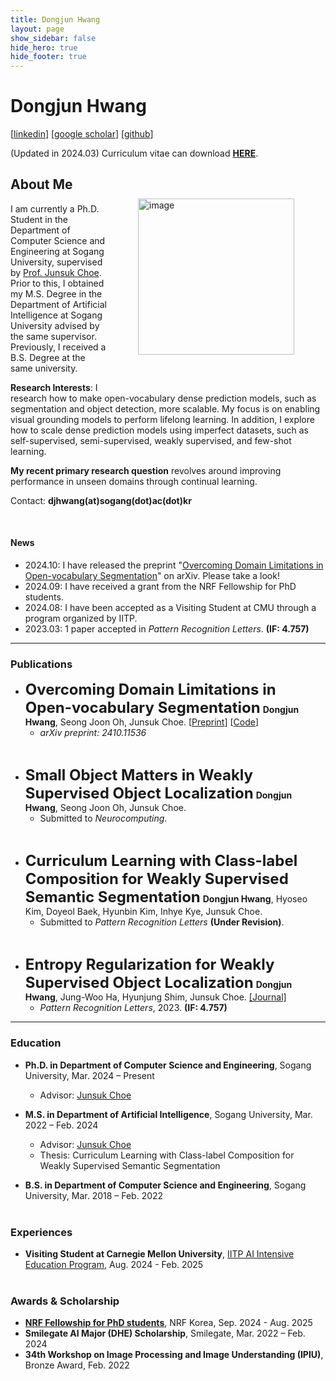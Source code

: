 ```yaml
---
title: Dongjun Hwang
layout: page
show_sidebar: false
hide_hero: true
hide_footer: true
---
```


# Dongjun Hwang
[<a href="https://www.linkedin.com/in/%EB%8F%99%EC%A4%80-%ED%99%A9-985752203/">linkedin</a>] [<a href="https://scholar.google.com/citations?user=JlOEQwYAAAAJ&hl=ko">google scholar</a>] [<a href="https://github.com/dongjunhwang">github</a>]

(Updated in 2024.03)
Curriculum vitae can download <b><a href="https://drive.google.com/file/d/1ywkBzc_7lb3sk9mcQJ19HyVaVB_lhXrw/view?usp=sharing">HERE</a></b>.

<img style="margin-right: 50px; margin-left: 50px; margin-bottom: 50px; margin-top: 50px;" align="right" src="img/dongjun.svg" alt="image" width="250" />

## About Me

<!-- <a href="https://github.com/dongjunhwang"><img style="margin-right: 5px; margin-bottom: 5px;" src="img/github.svg" alt="image" width="40" /></a> -->
<!-- <a href="https://www.linkedin.com/in/%EB%8F%99%EC%A4%80-%ED%99%A9-985752203/"><img style="margin-right: 5px; margin-bottom: 5px;" src="img/linkedin.svg" alt="image" width="40" /></a> -->
<!-- <a href="https://velog.io/@wbsl0427"><img style="margin-right: 5px; margin-bottom: 5px;" src="img/velog.svg" alt="image" width="40" /></a> -->

<!-- <b><a href="https://drive.google.com/file/d/15Z6ONVVo2iHMkHzuZ6z-MsQJ-LIROeHv/view?usp=sharing">Curriculum Vitae</a></b> -->

I am currently a Ph.D. Student in the Department of Computer Science and Engineering at Sogang University, supervised by <a href="https://sites.google.com/site/junsukchoe/"> Prof. Junsuk Choe</a>. Prior to this, I obtained my M.S. Degree in the Department of Artificial Intelligence at Sogang University advised by the same supervisor. Previously, I received a B.S. Degree at the same university.

**Research Interests**: I research how to make open-vocabulary dense prediction models, such as segmentation and object detection, more scalable. My focus is on enabling visual grounding models to perform lifelong learning. In addition, I explore how to scale dense prediction models using imperfect datasets, such as self-supervised, semi-supervised, weakly supervised, and few-shot learning.

**My recent primary research question** revolves around improving performance in unseen domains through continual learning.

Contact: <b>djhwang(at)sogang(dot)ac(dot)kr</b>

<br>

#### News

- 2024.10: I have released the preprint "<a href="https://arxiv.org/abs/2410.11536">Overcoming Domain Limitations in Open-vocabulary Segmentation</a>" on arXiv. Please take a look!
- 2024.09: I have received a grant from the NRF Fellowship for PhD students.
- 2024.08: I have been accepted as a Visiting Student at CMU through a program organized by IITP.
- 2023.03: 1 paper accepted in _Pattern Recognition Letters_. <b>(IF: 4.757)</b>

---

### Publications
- <font size="5"><b>Overcoming Domain Limitations in Open-vocabulary Segmentation</b></font>
<b>Dongjun Hwang</b>, Seong Joon Oh, Junsuk Choe. [<a href="https://arxiv.org/abs/2410.11536">Preprint</a>] [<a href="https://github.com/dongjunhwang/dwi">Code</a>]
    - _arXiv preprint: 2410.11536_

<br>

- <font size="5"><b>Small Object Matters in Weakly Supervised Object Localization</b></font>
<b>Dongjun Hwang</b>, Seong Joon Oh, Junsuk Choe.
    - Submitted to _Neurocomputing_.

<br>

- <font size="5"><b>Curriculum Learning with Class-label Composition for Weakly Supervised Semantic Segmentation</b></font>
<b>Dongjun Hwang</b>, Hyoseo Kim, Doyeol Baek, Hyunbin Kim, Inhye Kye, Junsuk Choe.
    - Submitted to _Pattern Recognition Letters_  <b>(Under Revision)</b>.

<br>

- <font size="5"><b>Entropy Regularization for Weakly Supervised Object Localization</b></font>
<b>Dongjun Hwang</b>, Jung-Woo Ha, Hyunjung Shim, Junsuk Choe. <a href="https://www.sciencedirect.com/science/article/pii/S0167865523000831">[Journal]</a>
    - _Pattern Recognition Letters_, 2023. <b>(IF: 4.757)</b>

---

### Education
- **Ph.D. in Department of Computer Science and Engineering**, Sogang University, Mar. 2024 – Present
    - Advisor: <a href="https://sites.google.com/site/junsukchoe/">Junsuk Choe</a>

- **M.S. in Department of Artificial Intelligence**, Sogang University, Mar. 2022 – Feb. 2024
    - Advisor: <a href="https://sites.google.com/site/junsukchoe/">Junsuk Choe</a>
    - Thesis: Curriculum Learning with Class-label Composition for Weakly Supervised Semantic Segmentation

- **B.S. in Department of Computer Science and Engineering**, Sogang University, Mar. 2018 – Feb. 2022
<br><br>

### Experiences
- **Visiting Student at Carnegie Mellon University**, <a href="https://www.msit.go.kr/bbs/view.do?sCode=user&mId=129&mPid=224&pageIndex=&bbsSeqNo=100&nttSeqNo=3178606&searchOpt=ALL&searchTxt=">IITP AI Intensive Education Program</a>, Aug. 2024 - Feb. 2025
<br><br>

### Awards & Scholarship
- <a href="https://www.nrf.re.kr/biz/info/info/view?menu_no=378&biz_no=416">**NRF Fellowship for PhD students**</a>, NRF Korea, Sep. 2024 - Aug. 2025
- **Smilegate AI Major (DHE) Scholarship**, Smilegate, Mar. 2022 – Feb. 2024
- **34th Workshop on Image Processing and Image Understanding (IPIU)**, Bronze Award, Feb. 2022
<br><br>
